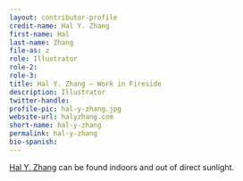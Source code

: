 ```yaml
---
layout: contributor-profile
credit-name: Hal Y. Zhang
first-name: Hal
last-name: Zhang
file-as: z
role: Illustrator
role-2:
role-3:
title: Hal Y. Zhang — Work in Fireside
description: Illustrator
twitter-handle:
profile-pic: hal-y-zhang.jpg
website-url: halyzhang.com
short-name: hal-y-zhang
permalink: hal-y-zhang
bio-spanish:
---
```

[Hal Y. Zhang](http://halyzhang.com) can be found indoors and out of direct sunlight.
